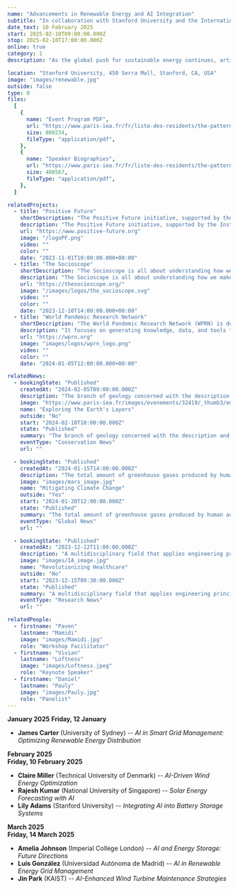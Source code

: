```yaml
---
name: "Advancements in Renewable Energy and AI Integration"
subtitle: "In collaboration with Stanford University and the International Energy Agency"
date_text: 10 February 2025
start: 2025-02-10T09:00:00.000Z
stop: 2025-02-10T17:00:00.000Z
online: true
category: 1
description: "As the global push for sustainable energy continues, artificial intelligence is playing a pivotal role in optimizing renewable energy systems. This event will feature discussions on the integration of AI with renewable energy technologies, highlighting cutting-edge research and practical applications. Speakers include Dr. Rachel Evans, an expert in renewable energy systems, and Dr. Samuel Green, a pioneer in AI-driven energy solutions. The event will be moderated by Prof. Laura Smith, Director of Energy Research at Stanford University."

location: "Stanford University, 450 Serra Mall, Stanford, CA, USA"
image: "images/renewable.jpg"
outside: false
type: 0
files:
  [
    {
      name: "Event Program PDF",
      url: "https://www.paris-iea.fr/fr/liste-des-residents/the-pattern-theory-of-compassion",
      size: 800234,
      fileType: "application/pdf",
    },
    {
      name: "Speaker Biographies",
      url: "https://www.paris-iea.fr/fr/liste-des-residents/the-pattern-theory-of-compassion",
      size: 400567,
      fileType: "application/pdf",
    },
  ]

relatedProjects:
  - title: "Positive Future"
    shortDescription: "The Positive Future initiative, supported by the Institut d'études avancées de Paris and the Fondation 2100"
    description: "The Positive Future initiative, supported by the Institut d'études avancées de Paris and the Fondation 2100, aims to make foresight work widely known"
    url: "https://www.positive-future.org"
    image: "/logoPF.png"
    video: ""
    color: ""
    date: "2023-11-01T10:00:00.000+00:00"
  - title: "The Socioscope"
    shortDescription: "The Socioscope is all about understanding how we make our world more sustainable, especially when it comes to food"
    description: "The Socioscope is all about understanding how we make our world more sustainable, especially when it comes to food"
    url: "https://thesocioscope.org/"
    image: "/images/logos/the_socioscope.svg"
    video: ""
    color: ""
    date: "2023-12-10T14:00:00.000+00:00"
  - title: "World Pandemic Research Network"
    shortDescription: "The World Pandemic Research Network (WPRN) is dedicated to facilitating international collaboration in pandemic research"
    description: "It focuses on generating knowledge, data, and tools that can be shared across nations to better understand and combat pandemics. Through partnerships with institutions like the Institut d'Études Avancées de Paris (Paris IAS), WPRN brings together leading experts to address the complex challenges posed by global health crises"
    url: "https://wprn.org"
    image: "images/logos/wprn_logo.png"
    video: ""
    color: ""
    date: "2024-01-05T12:00:00.000+00:00"

relatedNews:
  - bookingState: "Published"
    createdAt: "2024-02-05T09:00:00.000Z"
    description: "The branch of geology concerned with the description and classification of rocks."
    image: "https://www.paris-iea.fr/images/evenements/32419/_thumb3/emily-morter-8xaa0f9yqne-unsplash.jpg"
    name: "Exploring the Earth's Layers"
    outside: "No"
    start: "2024-02-10T10:00:00.000Z"
    state: "Published"
    summary: "The branch of geology concerned with the description and classification of rocks."
    eventType: "Conservation News"
    url: ""

  - bookingState: "Published"
    createdAt: "2024-01-15T14:00:00.000Z"
    description: "The total amount of greenhouse gases produced by human activities, measured in carbon dioxide equivalents"
    image: "images/mars_image.jpg"
    name: "Mitigating Climate Change"
    outside: "Yes"
    start: "2024-01-20T12:00:00.000Z"
    state: "Published"
    summary: "The total amount of greenhouse gases produced by human activities, measured in carbon dioxide equivalents"
    eventType: "Global News"
    url: ""

  - bookingState: "Published"
    createdAt: "2023-12-12T11:00:00.000Z"
    description: "A multidisciplinary field that applies engineering principles to medicine and biology for healthcare purposes"
    image: "images/IA_image.jpg"
    name: "Revolutionizing Healthcare"
    outside: "No"
    start: "2023-12-15T09:30:00.000Z"
    state: "Published"
    summary: "A multidisciplinary field that applies engineering principles to medicine and biology for healthcare purposes"
    eventType: "Research News"
    url: ""

relatedPeople:
  - firstname: "Paven"
    lastname: "Mamidi"
    image: "images/Mamidi.jpg"
    role: "Workshop Facilitator"
  - firstname: "Vivian"
    lastname: "Loftness"
    image: "images/Loftness.jpeg"
    role: "Keynote Speaker"
  - firstname: "Daniel"
    lastname: "Pauly"
    image: "images/Pauly.jpg"
    role: "Panelist"
---
```


**January 2025**
**Friday, 12 January**

- **James Carter** (University of Sydney) -- _AI in Smart Grid Management: Optimizing Renewable Energy Distribution_

**February 2025**  
**Friday, 10 February 2025**

- **Claire Miller** (Technical University of Denmark) -- _AI-Driven Wind Energy Optimization_
- **Rajesh Kumar** (National University of Singapore) -- _Solar Energy Forecasting with AI_
- **Lily Adams** (Stanford University) -- _Integrating AI into Battery Storage Systems_

**March 2025**  
**Friday, 14 March 2025**

- **Amelia Johnson** (Imperial College London) -- _AI and Energy Storage: Future Directions_
- **Luis González** (Universidad Autónoma de Madrid) -- _AI in Renewable Energy Grid Management_
- **Jin Park** (KAIST) -- _AI-Enhanced Wind Turbine Maintenance Strategies_
